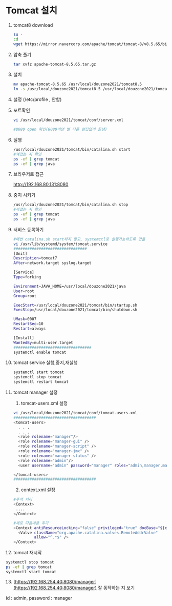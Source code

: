 # Tomcat 설치

1. tomcat8 download

    ```bash
    su -
    cd
    wget https://mirror.navercorp.com/apache/tomcat/tomcat-8/v8.5.65/bin/apache-tomcat-8.5.65.tar.gz
    ```

2. 압축 풀기

    ```bash
    tar xvfz apache-tomcat-8.5.65.tar.gz 
    ```

3. 설치

    ```bash
    mv apache-tomcat-8.5.65 /usr/local/douzone2021/tomcat8.5
    ln -s /usr/local/douzone2021/tomcat8.5 /usr/local/douzone2021/tomcat #버전관리 관련
    ```

4. 설정 (/etc/profile , 안함)
5. 포트확인

    ```bash
    vi /usr/local/douzone2021/tomcat/conf/server.xml

    #8080 open 확인(8080이면 별 다른 편집없이 끝냄)
    ```

6. 실행

    ```bash
    /usr/local/douzone2021/tomcat/bin/catalina.sh start
    #켜졌는 지 확인
    ps -ef | grep tomcat
    ps -ef | grep java
    ```

7. 브라우저로 접근

    http://192.168.80.131:8080

8. 중지 시키기

    ```bash
    /usr/local/douzone2021/tomcat/bin/catalina.sh stop
    #꺼졌는 지 확인
    ps -ef | grep tomcat
    ps -ef | grep java
    ```

9. 서비스 등록하기

    ```bash
    #매번 catalina.sh start하지 않고, systemctl로 실행가능하도록 만듦
    vi /usr/lib/systemd/system/tomcat.service
    ################################
    [Unit]
    Description=tomcat7
    After=network.target syslog.target

    [Service]
    Type=forking

    Environment=JAVA_HOME=/usr/local/douzone2021/java
    User=root
    Group=root

    ExecStart=/usr/local/douzone2021/tomcat/bin/startup.sh
    ExecStop=/usr/local/douzone2021/tomcat/bin/shutdown.sh

    UMask=0007
    RestartSec=10
    Restart=always

    [Install]
    WantedBy=multi-user.target
    ##################################
    systemctl enable tomcat
    ```

10. tomcat service 실행,중지,재실행

    ```bash
    systemctl start tomcat
    systemctl stop tomcat
    systemctl restart tomcat
    ```

11. tomcat manager 설정

    1) tomcat-users.xml 설정

    ```bash
    vi /usr/local/douzone2021/tomcat/conf/tomcat-users.xml
    ####################################
    <tomcat-users>
      . . .
      . . . 
      <role rolename="manager"/>
      <role rolename="manager-gui" />
      <role rolename="manager-script" />
      <role rolename="manager-jmx" />
      <role rolename="manager-status" />
      <role rolename="admin"/>
      <user username="admin" password="manager" roles="admin,manager,manager-gui, manager-script, manager-jmx, manager-status"/>

    </tomcat-users>
    ####################################
    ```

    2) context.xml 설정

    ```bash
    #주석 처리
    <Context>
     ....
    </Context>

    #새로 다음내용 추가
    <Context antiResourceLocking="false" privileged="true" docBase="${catalina.home}/webapps/manager">
      <Valve className="org.apache.catalina.valves.RemoteAddrValve"
             allow="^.*$" />
    </Context>
    ```

12. tomcat 재시작

```bash
systemctl stop tomcat
ps -ef | grep tomcat
systemctl start tomcat
```

13. [https://192.168.254.40:8080/manager](https://192.168.254.40:8080/manager) 잘 동작하는 지 보기

id : admin, password : manager